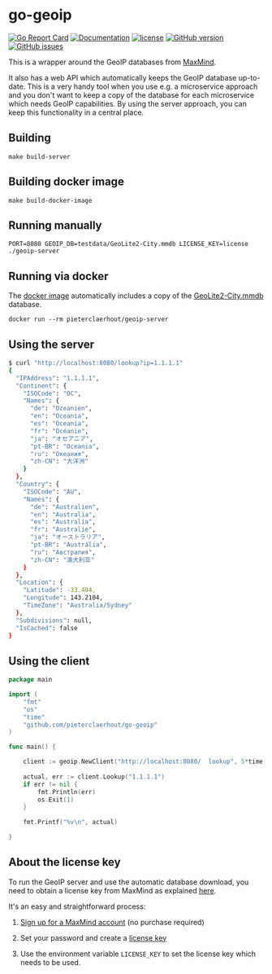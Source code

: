# go-geoip

[![Go Report Card](https://goreportcard.com/badge/github.com/pieterclaerhout/go-geoip)](https://goreportcard.com/report/github.com/pieterclaerhout/go-geoip)
[![Documentation](https://godoc.org/github.com/pieterclaerhout/go-geoip?status.svg)](http://godoc.org/github.com/pieterclaerhout/go-geoip)
[![license](https://img.shields.io/badge/license-Apache%20v2-orange.svg)](https://github.com/pieterclaerhout/go-geoip/raw/master/LICENSE)
[![GitHub version](https://badge.fury.io/gh/pieterclaerhout%2Fgo-geoip.svg)](https://badge.fury.io/gh/pieterclaerhout%2Fgo-geoip)
[![GitHub issues](https://img.shields.io/github/issues/pieterclaerhout/go-geoip.svg)](https://github.com/pieterclaerhout/go-geoip/issues)

This is a wrapper around the GeoIP databases from [MaxMind](https://www.maxmind.com/en/home).

It also has a web API which automatically keeps the GeoIP database up-to-date. This is a very handy tool when you use e.g. a microservice approach and you don't want to keep a copy of the database for each microservice which needs GeoIP capabilities. By using the server approach, you can keep this functionality in a central place.

## Building

```
make build-server
```

## Building docker image

```
make build-docker-image
```

## Running manually

```
PORT=8080 GEOIP_DB=testdata/GeoLite2-City.mmdb LICENSE_KEY=license ./geoip-server
```

## Running via docker

The [docker image](https://hub.docker.com/r/pieterclaerhout/geoip-server) automatically includes a copy of the [GeoLite2-City.mmdb](https://geolite.maxmind.com/download/geoip/database/GeoLite2-City.tar.gz) database.

```
docker run --rm pieterclaerhout/geoip-server
```

## Using the server

```bash
$ curl "http://localhost:8080/lookup?ip=1.1.1.1"
{
  "IPAddress": "1.1.1.1",
  "Continent": {
    "ISOCode": "OC",
    "Names": {
      "de": "Ozeanien",
      "en": "Oceania",
      "es": "Oceanía",
      "fr": "Océanie",
      "ja": "オセアニア",
      "pt-BR": "Oceania",
      "ru": "Океания",
      "zh-CN": "大洋洲"
    }
  },
  "Country": {
    "ISOCode": "AU",
    "Names": {
      "de": "Australien",
      "en": "Australia",
      "es": "Australia",
      "fr": "Australie",
      "ja": "オーストラリア",
      "pt-BR": "Austrália",
      "ru": "Австралия",
      "zh-CN": "澳大利亚"
    }
  },
  "Location": {
    "Latitude": -33.494,
    "Longitude": 143.2104,
    "TimeZone": "Australia/Sydney"
  },
  "Subdivisions": null,
  "IsCached": false
}
```

## Using the client

```go
package main

import (
    "fmt"
    "os"
    "time"
    "github.com/pieterclaerhout/go-geoip"
)

func main() {

    client := geoip.NewClient("http://localhost:8080/  lookup", 5*time.Second)
  
    actual, err := client.Lookup("1.1.1.1")
    if err != nil {
        fmt.Println(err)
        os.Exit(1)
    }
  
    fmt.Printf("%v\n", actual)

}
```

## About the license key

To run the GeoIP server and use the automatic database download, you need to obtain a license key from MaxMind as explained [here](https://blog.maxmind.com/2019/12/18/significant-changes-to-accessing-and-using-geolite2-databases/).

It's an easy and straightforward process:

1. [Sign up for a MaxMind account](https://www.maxmind.com/en/geolite2/signup) (no purchase required)

2. Set your password and create a [license key](https://www.maxmind.com/en/accounts/current/license-key)

3. Use the environment variable `LICENSE_KEY` to set the license key which needs to be used.